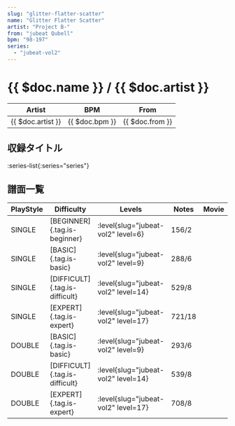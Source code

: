```yaml
---
slug: "glitter-flatter-scatter"
name: "Glitter Flatter Scatter"
artist: "Project B-"
from: "jubeat Qubell"
bpm: "98-197"
series:
  - "jubeat-vol2"
---
```


# {{ $doc.name }} / {{ $doc.artist }}

|Artist|BPM|From|
|------|---|----|
|{{ $doc.artist }}|{{ $doc.bpm }}|{{ $doc.from }}|

## 収録タイトル

:series-list{:series="series"}

## 譜面一覧

|PlayStyle|Difficulty|Levels|Notes|Movie|
|---------|----------|------|-----|-----|
|SINGLE|[BEGINNER]{.tag.is-beginner}|<div class="field is-grouped is-grouped-multiline"> :level{slug="jubeat-vol2" level=6}</div>|156/2||
|SINGLE|[BASIC]{.tag.is-basic}|<div class="field is-grouped is-grouped-multiline"> :level{slug="jubeat-vol2" level=9}</div>|288/6||
|SINGLE|[DIFFICULT]{.tag.is-difficult}|<div class="field is-grouped is-grouped-multiline"> :level{slug="jubeat-vol2" level=14}</div>|529/8||
|SINGLE|[EXPERT]{.tag.is-expert}|<div class="field is-grouped is-grouped-multiline"> :level{slug="jubeat-vol2" level=17}</div>|721/18||
|DOUBLE|[BASIC]{.tag.is-basic}|<div class="field is-grouped is-grouped-multiline"> :level{slug="jubeat-vol2" level=9}</div>|293/6||
|DOUBLE|[DIFFICULT]{.tag.is-difficult}|<div class="field is-grouped is-grouped-multiline"> :level{slug="jubeat-vol2" level=14}</div>|539/8||
|DOUBLE|[EXPERT]{.tag.is-expert}|<div class="field is-grouped is-grouped-multiline"> :level{slug="jubeat-vol2" level=17}</div>|708/8||
